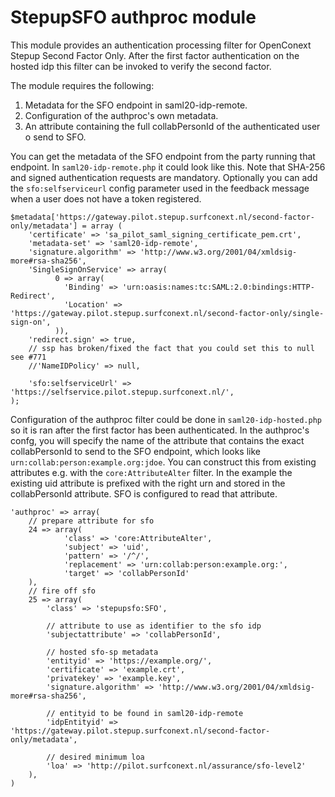 StepupSFO authproc module
=========================

This module provides an authentication processing filter for OpenConext
Stepup Second Factor Only. After the first factor authentication on
the hosted idp this filter can be invoked to verify the second factor.

The module requires the following:
1. Metadata for the SFO endpoint in saml20-idp-remote.
1. Configuration of the authproc's own metadata.
1. An attribute containing the full collabPersonId of the authenticated
   user o send to SFO.

You can get the metadata of the SFO endpoint from the party running that
endpoint. In `saml20-idp-remote.php` it could look like this. Note that
SHA-256 and signed authentication requests are mandatory. Optionally
you can add the `sfo:selfserviceurl` config parameter used in the
feedback message when a user does not have a token registered.

    $metadata['https://gateway.pilot.stepup.surfconext.nl/second-factor-only/metadata'] = array (
        'certificate' => 'sa_pilot_saml_signing_certificate_pem.crt',
        'metadata-set' => 'saml20-idp-remote',
        'signature.algorithm' => 'http://www.w3.org/2001/04/xmldsig-more#rsa-sha256',
        'SingleSignOnService' => array(
              0 => array(
                'Binding' => 'urn:oasis:names:tc:SAML:2.0:bindings:HTTP-Redirect',
                'Location' => 'https://gateway.pilot.stepup.surfconext.nl/second-factor-only/single-sign-on',
              )),
        'redirect.sign' => true,
        // ssp has broken/fixed the fact that you could set this to null see #771
        //'NameIDPolicy' => null,
        
        'sfo:selfserviceUrl' => 'https://selfservice.pilot.stepup.surfconext.nl/',
    );

Configuration of the authproc filter could be done in `saml20-idp-hosted.php` so
it is ran after the first factor has been authenticated. In the authproc's confg,
you will specify the name of the attribute that contains the exact collabPersonId
to send to the SFO endpoint, which looks like `urn:collab:person:example.org:jdoe`.
You can construct this from existing attributes e.g. with the `core:AttributeAlter`
filter. In the example the existing uid attribute is prefixed with the right urn
and stored in the collabPersonId attribute. SFO is configured to read that attribute.


    'authproc' => array(
        // prepare attribute for sfo
        24 => array(
                'class' => 'core:AttributeAlter',
                'subject' => 'uid',
                'pattern' => '/^/',
                'replacement' => 'urn:collab:person:example.org:',
                'target' => 'collabPersonId'
        ),
        // fire off sfo
        25 => array(
            'class' => 'stepupsfo:SFO',

            // attribute to use as identifier to the sfo idp
            'subjectattribute' => 'collabPersonId',

            // hosted sfo-sp metadata
            'entityid' => 'https://example.org/',
            'certificate' => 'example.crt',
            'privatekey' => 'example.key',
            'signature.algorithm' => 'http://www.w3.org/2001/04/xmldsig-more#rsa-sha256',

            // entityid to be found in saml20-idp-remote
            'idpEntityid' => 'https://gateway.pilot.stepup.surfconext.nl/second-factor-only/metadata',

            // desired minimum loa
            'loa' => 'http://pilot.surfconext.nl/assurance/sfo-level2'
        ),
    )

